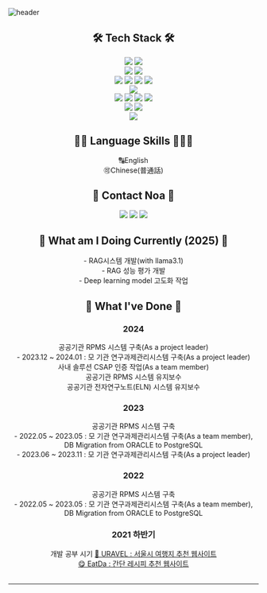 ![header](https://capsule-render.vercel.app/api?type=waving&color=auto&height=300&section=header&text=Noa_HR_Nam&fontSize=90)
<div align="center">
<h2> 🛠 Tech Stack 🛠 </h2>

<img src="https://img.shields.io/badge/Python-008B8B?style=flat-square&logo=Python&logoColor=white"/>
<img src="https://img.shields.io/badge/Java-007396?style=flat-square&logo=Java&logoColor=white"/>
<br/>
<img src="https://img.shields.io/badge/Spring-6DB33F?style=flat-square&logo=Spring&logoColor=white"/>
<img src="https://img.shields.io/badge/Mybatis-1F4056?style=flat-square&logo=Mybatis&logoColor=white"/>
<br/>
<img src="https://img.shields.io/badge/Oracle-F80000?style=flat-square&logo=Oracle&logoColor=white"/>
<img src="https://img.shields.io/badge/MySql-4479A1?style=flat-square&logo=MySql&logoColor=white"/>
<img src="https://img.shields.io/badge/PostgreSQL-4169E1?style=flat-square&logo=PostgreSQL&logoColor=white"/>
<img src="https://img.shields.io/badge/MariaDB-003545?style=flat-square&logo=MariaDB&logoColor=white"/>
<br/>
<img src="https://img.shields.io/badge/JSP-F86001?style=flat-square&logo=JSP&logoColor=white"/>
<br/>
<img src="https://img.shields.io/badge/React-439BB3?style=flat-square&logo=React&logoColor=white"/>
<img src="https://img.shields.io/badge/JavaScript-F7DF1E?style=flat-square&logo=JavaScript&logoColor=white"/>
<img src="https://img.shields.io/badge/JQuery-0769AD?style=flat-square&logo=jQuery&logoColor=white"/>
<img src="https://img.shields.io/badge/Ajax-0094F5?style=flat-square&logo=Ajax&logoColor=white"/>
<br/>
<img src="https://img.shields.io/badge/HTML5-E34F26?style=flat-square&logo=HTML5&logoColor=white"/>
<img src="https://img.shields.io/badge/CSS3-1572B6?style=flat-square&logo=CSS3&logoColor=white"/>
<br/>
<img src="https://img.shields.io/badge/Linux-333333?style=flat-square&logo=Linux&logoColor=white"/>
<br/>
<h2> 🙆🏻 Language Skills 🧑🏻‍💻 </h2>
🔠English<br>
🉑Chinese(普通話)
<br>
<h2>🌳 Contact Noa 🌳</h2>
<a href="mailto:nnoadev@gmail.com"><img src="https://img.shields.io/badge/nnoadev@gmail.com-EA4335?style=flat-square&logo=Gmail&logoColor=white"/></a>
<a href="https://www.threads.net/@noa.dev"><img src="https://img.shields.io/badge/noa.dev-000000?style=flat-square&logo=Threads&logoColor=white"/></a>
<a href="https://www.instagram.com/noa.dev"><img src="https://img.shields.io/badge/noa.dev-8134AF?style=flat-square&logo=Instagram&logoColor=white"/></a>

<br>
<h2>🤝 What am I Doing Currently (2025) 🤝</h2>
- RAG시스템 개발(with llama3.1)<br/>
- RAG 성능 평가 개발<br/>
- Deep learning model 고도화 작업<br/>
<h2>🤝 What I've Done 🤝</h2>
<h3>2024</h3>
공공기관 RPMS 시스템 구축(As a project leader)<br/>
- 2023.12 ~ 2024.01 : 모 기관 연구과제관리시스템 구축(As a project leader)<br/>
사내 솔루션 CSAP 인증 작업(As a team member)<br/>
공공기관 RPMS 시스템 유지보수<br/>
공공기관 전자연구노트(ELN) 시스템 유지보수<br/>
<h3>2023</h3>
공공기관 RPMS 시스템 구축<br/>
- 2022.05 ~ 2023.05 : 모 기관 연구과제관리시스템 구축(As a team member),<br/> 
                           DB Migration from ORACLE to PostgreSQL<br/>
- 2023.06 ~ 2023.11 : 모 기관 연구과제관리시스템 구축(As a project leader)<br/>
<h3>2022</h3>
공공기관 RPMS 시스템 구축<br/>
- 2022.05 ~ 2023.05 : 모 기관 연구과제관리시스템 구축(As a team member),<br/> 
                           DB Migration from ORACLE to PostgreSQL<br/>
<h3>2021 하반기</h3>
개발 공부 시기
<a href="https://github.com/noasued/URAVEL">🧳 URAVEL : 서울시 여행지 추천 웹사이트</a><br/>
<a href="https://github.com/noasued/EatDa">😋 EatDa : 간단 레시피 추천 웹사이트</a>
</div>
<br>
<hr>


